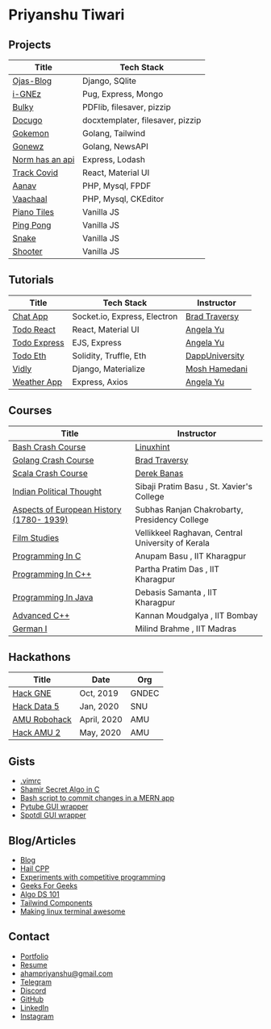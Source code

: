 # Priyanshu Tiwari

## Projects

| Title | Tech Stack |
| --- | --- |
| [Ojas-Blog](https://github.com/ahampriyanshu/ojas-django) | Django, SQlite  |
| [i-GNEz](https://github.com/i-GNEz/i-GNEz.github.io) | Pug, Express, Mongo |
| [Bulky](https://github.com/ahampriyanshu/bulky) | PDFlib, filesaver, pizzip |
| [Docugo](http://docugo.vercel.app/) | docxtemplater, filesaver, pizzip |
| [Gokemon](https://github.com/ahampriyanshu/gokemon) | Golang, Tailwind |
| [Gonewz](https://github.com/ahampriyanshu/gonewz) | Golang, NewsAPI |
| [Norm has an api](https://github.com/ahampriyanshu/norm_has_an_api) | Express, Lodash |
| [Track Covid](https://github.com/ahampriyanshu/track-covid) | React, Material UI |
| [Aanav](https://github.com/ahampriyanshu/aanav) | PHP, Mysql, FPDF |
| [Vaachaal](https://github.com/ahampriyanshu/vaachaal) | PHP, Mysql, CKEditor |
| [Piano Tiles](projects/piano-tiles/) | Vanilla JS |
| [Ping Pong](projects/ping-pong/) | Vanilla JS |
| [Snake](projects/snake/) | Vanilla JS |
| [Shooter](projects/shooter/) | Vanilla JS |

## Tutorials

| Title | Tech Stack  | Instructor |
| --- | --- | --- |
| [Chat App](tutorials/chatapp-socket/) | Socket.io, Express, Electron | [Brad Traversy](https://www.traversymedia.com/) |
| [Todo React](tutorials/chatapp-socket/) | React, Material UI | [Angela Yu](https://www.udemy.com/user/4b4368a3-b5c8-4529-aa65-2056ec31f37e/) |
| [Todo Express](tutorials/chatapp-socket/) | EJS, Express | [Angela Yu](https://www.udemy.com/user/4b4368a3-b5c8-4529-aa65-2056ec31f37e/) |
| [Todo Eth](tutorials/chatapp-socket/) | Solidity, Truffle, Eth | [DappUniversity](https://www.dappUniversity.com) |
| [Vidly](tutorials/vidly-django/) | Django, Materialize | [Mosh Hamedani](https://codewithmosh.com/courses) |
| [Weather App](tutorials/weatherapp-express/) |  Express, Axios | [Angela Yu](https://www.udemy.com/user/4b4368a3-b5c8-4529-aa65-2056ec31f37e/) |

## Courses

| Title | Instructor |
| --- | --- |
| [Bash Crash Course](courses/bash/) | [Linuxhint](https://www.youtube.com/channel/UCHErB0TULAlldbhPMfBJ1Xg) |
| [Golang Crash Course](courses/golang/) | [Brad Traversy](https://www.traversymedia.com/) |
| [Scala Crash Course](courses/scala/) | [Derek Banas](https://www.youtube.com/user/derekbanas) |
| [Indian Political Thought](courses/indian-political-thought/) | Sibaji Pratim Basu , St. Xavier's College |
| [Aspects of European History (1780- 1939)](courses/european-history/) | Subhas Ranjan Chakrobarty, Presidency College |
| [Film Studies](courses/film-studies/) | Vellikkeel Raghavan, Central University of Kerala |
| [Programming In C](courses/c-swayam/) | Anupam Basu , IIT Kharagpur |
| [Programming In C++](courses/c++-swayam/) | Partha Pratim Das , IIT Kharagpur |
| [Programming In Java](courses/java-swayam/) | Debasis Samanta , IIT Kharagpur |
| [Advanced C++](courses/c++-adv/) | Kannan Moudgalya , IIT Bombay |
| [German I](courses/german-swayam/) | Milind Brahme , IIT Madras |

## Hackathons

| Title | Date  | Org |
| --- | --- | --- |
| [Hack GNE](hackathons/hackgne/) | Oct, 2019 | GNDEC |
| [Hack Data 5](hackathons/hackgne/) | Jan, 2020 | SNU |
| [AMU Robohack](hackathons/hackgne/) | April, 2020 | AMU |
| [Hack AMU 2](hackathons/hackgne/) | May, 2020 | AMU |

## Gists

* [.vimrc](https://gist.github.com/ahampriyanshu/27044cee6455ecd566f340b99f7595c3)
* [Shamir Secret Algo in C](https://gist.github.com/ahampriyanshu/6a99c4485a1d04d66f3ac621849eb432)
* [Bash script to commit changes in a MERN app](https://gist.github.com/ahampriyanshu/27044cee6455ecd566f340b99f7595c3)
* [Pytube GUI wrapper](https://github.com/ahampriyanshu/pytube-gui) 
* [Spotdl GUI wrapper](https://github.com/ahampriyanshu/pytube-gui) 


## Blog/Articles

* [Blog](https://blog.ahampriyanshu.com/)
* [Hail CPP](https://cpp.ahampriyanshu.com/)
* [Experiments with competitive programming](https://cp.ahampriyanshu.com/)
* [Geeks For Geeks](https://auth.geeksforgeeks.org/user/ahampriyanshu/articles)
* [Algo DS 101](https://github.com/ahampriyanshu/algo-ds-101)
* [Tailwind Components](https://tailwindcomponents.com/u/ahampriyanshu)
* [Making linux terminal awesome](https://github.com/ahampriyanshu/making-linux-terminal-awesome/)

## Contact

* [Portfolio](https://ahampriyanshu.com/)
* [Resume](https://drive.google.com/file/d/1_GZ56-O3JNF6-jmU4Xu-StJYgNdz3Tsa/view?usp=sharing)
* [ahampriyanshu@gmail.com](mailto:ahampriyanshu@gmail.com?subject=hello)
* [Telegram](https://t.me/ahampriyanshu)
* [Discord](https://discordapp.com/users/746095596175097916)
* [GitHub](https://github.com/ahampriyanshu)
* [LinkedIn](https://www.linkedin.com/in/ahampriyanshu/)
* [Instagram](https://www.instagram.com/ahampriyanshu/)